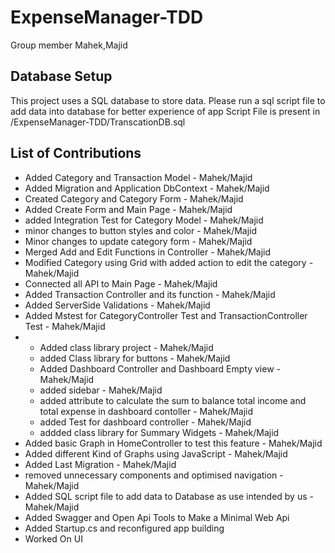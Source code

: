 # ExpenseManager-TDD
Group member 
Mahek,Majid
## Database Setup

This project uses a SQL database to store data.
Please run a sql script file to add data into database for better experience of app
Script File is present in /ExpenseManager-TDD/TranscationDB.sql



## List of Contributions
- Added Category and Transaction Model - Mahek/Majid
- Added Migration and Application DbContext - Mahek/Majid
- Created Category and Category Form - Mahek/Majid
- Added Create Form and Main Page - Mahek/Majid
- added Integration Test for Category Model - Mahek/Majid
- minor changes to button styles and color - Mahek/Majid
- Minor changes to update category form - Mahek/Majid
- Merged Add and Edit Functions in Controller - Mahek/Majid
- Modified Category using Grid with added action to edit the category - Mahek/Majid
- Connected all API to Main Page - Mahek/Majid
- Added Transaction Controller and its function - Mahek/Majid
- Added ServerSide Validations - Mahek/Majid
- Added Mstest for CategoryController Test and TransactionController Test - Mahek/Majid
- - Added class library project - Mahek/Majid
  - added Class library for buttons - Mahek/Majid
  - Added  Dashboard Controller and Dashboard Empty view - Mahek/Majid 
  - added sidebar - Mahek/Majid
  - added attribute to calculate the sum to balance total income and total expense in dashboard contoller - Mahek/Majid
  - added Test for dashboard controller - Mahek/Majid
  - addded class library for Summary Widgets - Mahek/Majid
- Added basic Graph in HomeController to test this feature - Mahek/Majid 
- Added different Kind of Graphs using JavaScript - Mahek/Majid 
- Added Last Migration - Mahek/Majid 
- removed unnecessary components and optimised navigation - Mahek/Majid 
- Added SQL script file to add data to Database as use intended by us - Mahek/Majid
- Added Swagger and Open Api Tools to Make a Minimal Web Api
- Added Startup.cs and reconfigured app building
- Worked On UI
  
